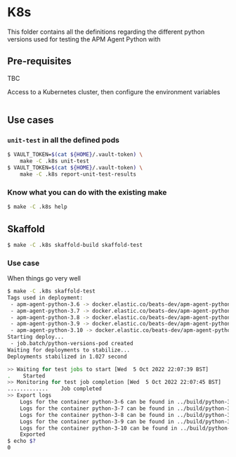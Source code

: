 # K8s

This folder contains all the definitions regarding the different python versions used for
testing the APM Agent Python with

## Pre-requisites

TBC

Access to a Kubernetes cluster, then configure the environment variables

```bash

```

## Use cases

### `unit-test` in all the defined pods

```bash
$ VAULT_TOKEN=$(cat ${HOME}/.vault-token) \
    make -C .k8s unit-test
$ VAULT_TOKEN=$(cat ${HOME}/.vault-token) \
    make -C .k8s report-unit-test-results
```

### Know what you can do with the existing make

```bash
$ make -C .k8s help
```

## Skaffold

```bash
$ make -C .k8s skaffold-build skaffold-test
```

### Use case

When things go very well

```bash
$ make -C .k8s skaffold-test
Tags used in deployment:
 - apm-agent-python-3.6 -> docker.elastic.co/beats-dev/apm-agent-python-3_6:v6.12.0-33-gb6cfe0d3-dirty@sha256:4b5557bead9abb6e590cd8240dc0f2fb25165a1214e757d510f1e3bcfc1a1f83
 - apm-agent-python-3.7 -> docker.elastic.co/beats-dev/apm-agent-python-3_7:v6.12.0-33-gb6cfe0d3-dirty@sha256:b8bc4fb1fcbc1da921d3aaa9a2634e1c9017d309006533258f814fb93ba21e63
 - apm-agent-python-3.8 -> docker.elastic.co/beats-dev/apm-agent-python-3_8:v6.12.0-33-gb6cfe0d3-dirty@sha256:11b64ce873b1663ca80e363a962c3cbf2fe9f9cdaccfdf268ab2ff84cf3f9a7a
 - apm-agent-python-3.9 -> docker.elastic.co/beats-dev/apm-agent-python-3_9:v6.12.0-33-gb6cfe0d3-dirty@sha256:f70a02c2cfffb776f07c62c823c09454f136de81c3beb61a6c49fa1d4d58a616
 - apm-agent-python-3.10 -> docker.elastic.co/beats-dev/apm-agent-python-3_10:v6.12.0-33-gb6cfe0d3-dirty@sha256:24f20916f2f24f233d2c978018121272b2d963a9231ef83cafe5293da21ace27
Starting deploy...
 - job.batch/python-versions-pod created
Waiting for deployments to stabilize...
Deployments stabilized in 1.027 second

>> Waiting for test jobs to start [Wed  5 Oct 2022 22:07:39 BST]
.    Started
>> Monitoring for test job completion [Wed  5 Oct 2022 22:07:45 BST]
.............    Job completed
>> Export logs
    Logs for the container python-3-6 can be found in ../build/python-3-6.out
    Logs for the container python-3-7 can be found in ../build/python-3-7.out
    Logs for the container python-3-8 can be found in ../build/python-3-8.out
    Logs for the container python-3-9 can be found in ../build/python-3-9.out
    Logs for the container python-3-10 can be found in ../build/python-3-10.out
    Exported
$ echo $?
0
```
